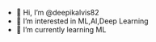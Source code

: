 - 👋 Hi, I’m @deepikalvis82
- 👀 I’m interested in ML,AI,Deep Learning
- 🌱 I’m currently learning ML
  

<!---
deepikalvis82/deepikalvis82 is a ✨ special ✨ repository because its `README.md` (this file) appears on your GitHub profile.
You can click the Preview link to take a look at your changes.
--->
